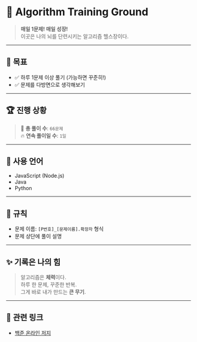 # 🧠 Algorithm Training Ground

> **매일 1문제! 매일 성장!**  
> 이곳은 나의 뇌를 단련시키는 알고리즘 헬스장이다.

---

## 📌 목표

- ✅ 하루 1문제 이상 풀기 (가능하면 꾸준히!)
- ✅ 문제를 다방면으로 생각해보기

---

## 🏆 진행 상황

> 🧩 **총 풀이 수**: `66문제`  
> 🔥 **연속 풀이일 수**: `1일`

---

## 🧰 사용 언어

- JavaScript (Node.js)
- Java
- Python

---

## 📖 규칙

- 문제 이름: `[P번호]_[문제이름].확장자` 형식
- 문제 상단에 풀이 설명

---

## ✨ 기록은 나의 힘

> 알고리즘은 **체력**이다.  
> 하루 한 문제, 꾸준한 반복.  
> 그게 바로 내가 만드는 **큰 무기**.

---

## 📎 관련 링크

- [백준 온라인 저지](https://www.acmicpc.net/)
